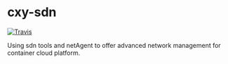 # cxy-sdn
[![Travis](https://travis-ci.org/WIZARD-CXY/cxy-sdn.svg?branch=master)](https://travis-ci.org/WIZARD-CXY/cxy-sdn)

Using sdn tools and netAgent to offer advanced network management for container cloud platform.


